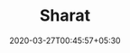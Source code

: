 ---
title: "Sharat"
image: /images/clients/logo-sharat.png
tags: ["clients"]
date: 2020-03-27T00:45:57+05:30
draft: false
---